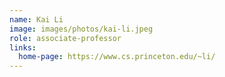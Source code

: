 ```yaml
---
name: Kai Li
image: images/photos/kai-li.jpeg
role: associate-professor
links:
  home-page: https://www.cs.princeton.edu/~li/
---
```


